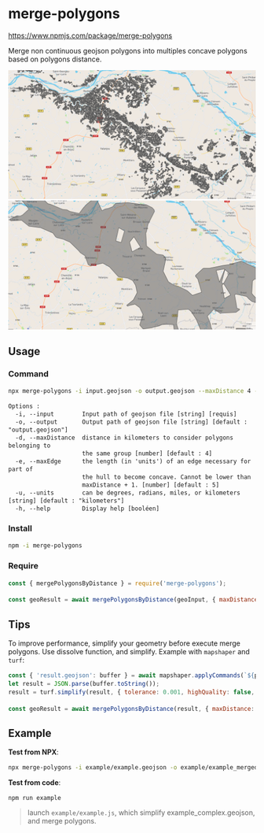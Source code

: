 # merge-polygons
https://www.npmjs.com/package/merge-polygons

Merge non continuous geojson polygons into multiples concave polygons based on polygons distance.

![nonMerged](docs/nonMerged.png)
![merged](docs/merged.png)



## Usage

### Command
```bash
npx merge-polygons -i input.geojson -o output.geojson --maxDistance 4 --maxEdge 6 --units 'kilometers'
```
```
Options :
  -i, --input        Input path of geojson file [string] [requis]
  -o, --output       Output path of geojson file [string] [default : "output.geojson"]
  -d, --maxDistance  distance in kilometers to consider polygons belonging to
                     the same group [number] [default : 4]
  -e, --maxEdge      the length (in 'units') of an edge necessary for part of
                     the hull to become concave. Cannot be lower than
                     maxDistance + 1. [number] [default : 5]
  -u, --units        can be degrees, radians, miles, or kilometers [string] [default : "kilometers"]
  -h, --help         Display help [booléen]
```

### Install
```bash
npm -i merge-polygons
```

### Require

```javascript
const { mergePolygonsByDistance } = require('merge-polygons');

const geoResult = await mergePolygonsByDistance(geoInput, { maxDistance: 5, units: 'kilometers', maxEdge: 6 });
```

## Tips
To improve performance, simplify your geometry before execute merge polygons. Use dissolve function, and simplify. Example with `mapshaper` and `turf`:
```javascript
const { 'result.geojson': buffer } = await mapshaper.applyCommands(`${path} -dissolve2 gap-fill-area=5km2 -o result.geojson`);
let result = JSON.parse(buffer.toString());
result = turf.simplify(result, { tolerance: 0.001, highQuality: false, mutate: true });

const geoResult = await mergePolygonsByDistance(result, { maxDistance: 5, units: 'kilometers', maxEdge: 6 });
```


## Example
**Test from NPX**:
```bash
npx merge-polygons -i example/example.geojson -o example/example_merged.geojson --maxdistance 4 --maxEdge 6 --units 'kilometers'
```
**Test from code**:
```
npm run example
```
> launch `example/example.js`, which simplify example_complex.geojson, and merge polygons.